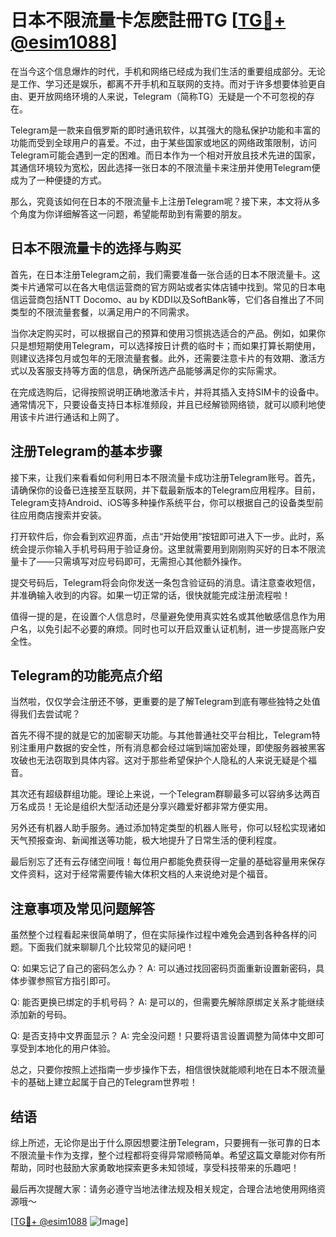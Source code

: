 # 日本不限流量卡怎麽註冊TG [[TG💪+ @esim1088](https://t.me/s/esim1088)]

在当今这个信息爆炸的时代，手机和网络已经成为我们生活的重要组成部分。无论是工作、学习还是娱乐，都离不开手机和互联网的支持。而对于许多想要体验更自由、更开放网络环境的人来说，Telegram（简称TG）无疑是一个不可忽视的存在。

Telegram是一款来自俄罗斯的即时通讯软件，以其强大的隐私保护功能和丰富的功能而受到全球用户的喜爱。不过，由于某些国家或地区的网络政策限制，访问Telegram可能会遇到一定的困难。而日本作为一个相对开放且技术先进的国家，其通信环境较为宽松，因此选择一张日本的不限流量卡来注册并使用Telegram便成为了一种便捷的方式。

那么，究竟该如何在日本的不限流量卡上注册Telegram呢？接下来，本文将从多个角度为你详细解答这一问题，希望能帮助到有需要的朋友。

## 日本不限流量卡的选择与购买

首先，在日本注册Telegram之前，我们需要准备一张合适的日本不限流量卡。这类卡片通常可以在各大电信运营商的官方网站或者实体店铺中找到。常见的日本电信运营商包括NTT Docomo、au by KDDI以及SoftBank等，它们各自推出了不同类型的不限流量套餐，以满足用户的不同需求。

当你决定购买时，可以根据自己的预算和使用习惯挑选适合的产品。例如，如果你只是想短期使用Telegram，可以选择按日计费的临时卡；而如果打算长期使用，则建议选择包月或包年的无限流量套餐。此外，还需要注意卡片的有效期、激活方式以及客服支持等方面的信息，确保所选产品能够满足你的实际需求。

在完成选购后，记得按照说明正确地激活卡片，并将其插入支持SIM卡的设备中。通常情况下，只要设备支持日本标准频段，并且已经解锁网络锁，就可以顺利地使用该卡片进行通话和上网了。

## 注册Telegram的基本步骤

接下来，让我们来看看如何利用日本不限流量卡成功注册Telegram账号。首先，请确保你的设备已连接至互联网，并下载最新版本的Telegram应用程序。目前，Telegram支持Android、iOS等多种操作系统平台，你可以根据自己的设备类型前往应用商店搜索并安装。

打开软件后，你会看到欢迎界面，点击“开始使用”按钮即可进入下一步。此时，系统会提示你输入手机号码用于验证身份。这里就需要用到刚刚购买好的日本不限流量卡了——只需填写对应号码即可，无需担心其他额外操作。

提交号码后，Telegram将会向你发送一条包含验证码的消息。请注意查收短信，并准确输入收到的内容。如果一切正常的话，很快就能完成注册流程啦！

值得一提的是，在设置个人信息时，尽量避免使用真实姓名或其他敏感信息作为用户名，以免引起不必要的麻烦。同时也可以开启双重认证机制，进一步提高账户安全性。

## Telegram的功能亮点介绍

当然啦，仅仅学会注册还不够，更重要的是了解Telegram到底有哪些独特之处值得我们去尝试呢？

首先不得不提的就是它的加密聊天功能。与其他普通社交平台相比，Telegram特别注重用户数据的安全性，所有消息都会经过端到端加密处理，即使服务器被黑客攻破也无法窃取到具体内容。这对于那些希望保护个人隐私的人来说无疑是个福音。

其次还有超级群组功能。理论上来说，一个Telegram群聊最多可以容纳多达两百万名成员！无论是组织大型活动还是分享兴趣爱好都非常方便实用。

另外还有机器人助手服务。通过添加特定类型的机器人账号，你可以轻松实现诸如天气预报查询、新闻推送等功能，极大地提升了日常生活的便利程度。

最后别忘了还有云存储空间哦！每位用户都能免费获得一定量的基础容量用来保存文件资料，这对于经常需要传输大体积文档的人来说绝对是个福音。

## 注意事项及常见问题解答

虽然整个过程看起来很简单明了，但在实际操作过程中难免会遇到各种各样的问题。下面我们就来聊聊几个比较常见的疑问吧！

Q: 如果忘记了自己的密码怎么办？
A: 可以通过找回密码页面重新设置新密码，具体步骤参照官方指引即可。

Q: 能否更换已绑定的手机号码？
A: 是可以的，但需要先解除原绑定关系才能继续添加新的号码。

Q: 是否支持中文界面显示？
A: 完全没问题！只要将语言设置调整为简体中文即可享受到本地化的用户体验。

总之，只要你按照上述指南一步步操作下去，相信很快就能顺利地在日本不限流量卡的基础上建立起属于自己的Telegram世界啦！

## 结语

综上所述，无论你是出于什么原因想要注册Telegram，只要拥有一张可靠的日本不限流量卡作为支撑，整个过程都将变得异常顺畅简单。希望这篇文章能对你有所帮助，同时也鼓励大家勇敢地探索更多未知领域，享受科技带来的乐趣吧！

最后再次提醒大家：请务必遵守当地法律法规及相关规定，合理合法地使用网络资源哦～

[[TG💪+ @esim1088](https://t.me/s/esim1088) ![Image](https://i.postimg.cc/4NQfJmqS/Snipaste-2025-05-13-00-14-12.png)]